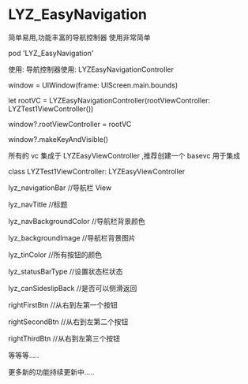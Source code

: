 # LYZ_EasyNavigation
 简单易用,功能丰富的导航控制器
 使用非常简单
 
pod 'LYZ_EasyNavigation'

使用:
导航控制器使用: LYZEasyNavigationController

window = UIWindow(frame: UIScreen.main.bounds)

let rootVC = LYZEasyNavigationController(rootViewController: LYZTest1ViewController())

window?.rootViewController = rootVC

window?.makeKeyAndVisible()

所有的 vc 集成于 LYZEasyViewController ,推荐创建一个 basevc 用于集成    

class LYZTest1ViewController: LYZEasyViewController

lyz_navigationBar //导航栏 View

lyz_navTitle //标题

lyz_navBackgroundColor //导航栏背景颜色

lyz_backgroundImage //导航栏背景图片

lyz_tinColor //所有按钮的颜色

lyz_statusBarType //设置状态栏状态

lyz_canSideslipBack //是否可以侧滑返回

rightFirstBtn //从右到左第一个按钮

rightSecondBtn //从右到左第二个按钮

rightThirdBtn //从右到左第三个按钮

等等等.....

更多新的功能持续更新中.....
